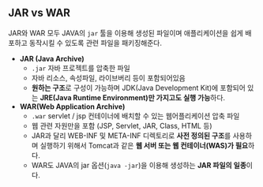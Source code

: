 ## JAR vs WAR

JAR와 WAR 모두 JAVA의 `jar` 툴을 이용해 생성된 파일이며 애플리케이션을 쉽게 배포하고 동작시킬 수 있도록 관련 파일을 패키징해준다.

- **JAR (Java Archive)**
    - `.jar` 자바 프로젝트를 압축한 파일
    - 자바 리소스, 속성파일, 라이브버리 등이 포함되어있음
    - **원하는 구조**로 구성이 가능하며 JDK(Java Development Kit)에 포함되어 있는 **JRE(Java Runtime Environment)만 가지고도 실행 가능**하다.
- **WAR(Web Application Archive)**
    - `.war` servlet / jsp 컨테이너에 배치할 수 있는 웹어플리케이션 압축 파일
    - 웹 관련 자원만을 포함 (JSP, Servlet, JAR, Class, HTML 등)
    - JAR과 달리 WEB-INF 및 META-INF 디렉토리로 **사전 정의된 구조**를 사용하며 실행하기 위해서 Tomcat과 같은 **웹 서버 또는 웹 컨테이너(WAS)가 필요**하다.
    - WAR도 JAVA의 jar 옵션(`java -jar`)을 이용해 생성하는 **JAR 파일의 일종**이다.